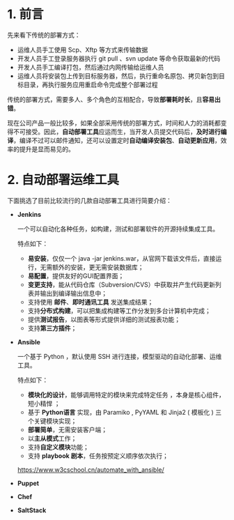 # 1. 前言

先来看下传统的部署方式：

- 运维人员手工使用 Scp、Xftp 等方式来传输数据
- 开发人员手工登录服务器执行 git pull 、svn update 等命令获取最新的代码
- 开发人员手工编译打包，然后通过内网传输给运维人员
- 运维人员将安装包上传到目标服务器，然后，执行重命名原包、拷贝新包到目标目录，再执行服务应用重启命令完成整个部署过程

传统的部署方式，需要多人、多个角色的互相配合，导致**部署耗时长**，且**容易出错**。

现在公司产品一般比较多，如果全部采用传统的部署方式，时间和人力的消耗都变得不可接受。因此，**自动部署工具**应运而生，当开发人员提交代码后，**及时进行编译**，编译不过可以邮件通知，还可以设置定时**自动编译安装包**、**自动更新应用**，效率的提升是显而易见的。

# 2. 自动部署运维工具

下面挑选了目前比较流行的几款自动部署工具进行简要介绍：

- **Jenkins**

  一个可以自动化各种任务，如构建，测试和部署软件的开源持续集成工具。

  特点如下：

  - **易安装**，仅仅一个 java -jar jenkins.war，从官网下载该文件后，直接运行，无需额外的安装，更无需安装数据库；
  - **易配置**，提供友好的GUI配置界面；
  - **变更支持**，能从代码仓库（Subversion/CVS）中获取并产生代码更新列表并输出到编译输出信息中；
  - 支持使用 **邮件**、**即时通讯工具** 发送集成结果；
  - 支持**分布式构建**，可以把集成构建等工作分发到多台计算机中完成；
  - 提供**测试报告**，以图表等形式提供详细的测试报表功能；
  - 支持**第三方插件**；

- **Ansible**

  一个基于 Python ，默认使用 SSH 进行连接，模型驱动的自动化部署、运维工具。

  特点如下：

  - **模块化的设计**，能够调用特定的模块来完成特定任务 ，本身是核心组件，短小精悍 ；
  - 基于 **Python语言** 实现，由 Paramiko , PyYAML 和 Jinja2 ( 模板化 ) 三个关键模块实现； 
  - **部署简单**，无需安装客户端； 
  - 以**主从模式**工作； 
  - 支持**自定义模块**功能； 
  - 支持 **playbook 剧本**，任务按预定义顺序依次执行； 

  https://www.w3cschool.cn/automate_with_ansible/

- **Puppet**

- **Chef**

- **SaltStack**